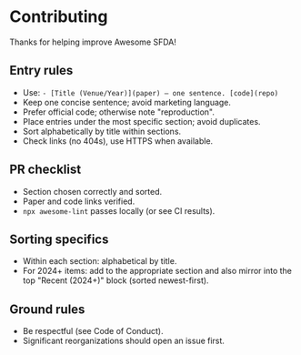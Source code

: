 # Contributing

Thanks for helping improve Awesome SFDA!

## Entry rules
- Use: `- [Title (Venue/Year)](paper) — one sentence. [code](repo)`
- Keep one concise sentence; avoid marketing language.
- Prefer official code; otherwise note "reproduction".
- Place entries under the most specific section; avoid duplicates.
- Sort alphabetically by title within sections.
- Check links (no 404s), use HTTPS when available.

## PR checklist
- Section chosen correctly and sorted.
- Paper and code links verified.
- `npx awesome-lint` passes locally (or see CI results).

## Sorting specifics
- Within each section: alphabetical by title.
- For 2024+ items: add to the appropriate section and also mirror into the top "Recent (2024+)" block (sorted newest-first).

## Ground rules
- Be respectful (see Code of Conduct).
- Significant reorganizations should open an issue first.
